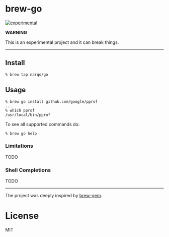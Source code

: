 # brew-go

[![experimental](https://badges.github.io/stability-badges/dist/experimental.svg)](https://github.com/badges/stability-badges)

**WARNING**

This is an experimental project and it can break things.

---

## Install

~~~
% brew tap narqo/go
~~~

## Usage

~~~
% brew go install github.com/google/pprof
...
% which pprof
/usr/local/bin/pprof
~~~

To see all supported commands do:

~~~
% brew go help
~~~

### Limitations

TODO

### Shell Completions

TODO

---

The project was deeply inspired by [brew-gem](https://github.com/sportngin/brew-gem).

# License

MIT
